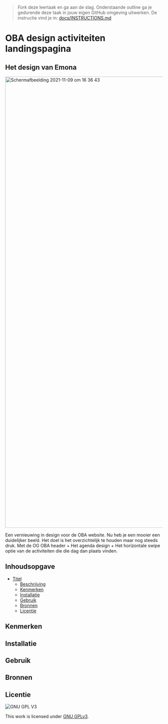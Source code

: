 > _Fork_ deze leertaak en ga aan de slag. Onderstaande outline ga je gedurende deze taak in jouw eigen GitHub omgeving uitwerken. De instructie vind je in: [docs/INSTRUCTIONS.md](docs/INSTRUCTIONS.md)

# OBA design activiteiten landingspagina

## Het design van Emona
<!-- Voeg een link toe naar Github Pages 🌐--> 
<!-- Voeg een mooie poster visual toe 📸 --> <img width="1440" alt="Schermafbeelding 2021-11-09 om 16 36 43" src="https://user-images.githubusercontent.com/90447045/140955100-2ab5886e-1b05-432b-9a4f-2d27c858ed16.png">

Een vernieuwing in design voor de OBA website. Nu heb je een mooier een duidelijker beeld. Het doel is het overzichtelijk te houden maar nog steeds druk. Met de OG OBA header + Het agenda design + Het horizontale swipe optie van de activiteiten die die dag dan plaats vinden.
## Inhoudsopgave

- [Titel](#titel)
  * [Beschrijving](#beschrijving)
  * [Kenmerken](#kenmerken)
  * [Installatie](#installatie)
  * [Gebruik](#gebruik)
  * [Bronnen](#bronnen)
  * [Licentie](#licentie)

## Kenmerken

## Installatie

## Gebruik

## Bronnen

## Licentie

![GNU GPL V3](https://www.gnu.org/graphics/gplv3-127x51.png)

This work is licensed under [GNU GPLv3](./LICENSE).
